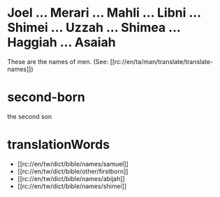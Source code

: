 # Joel ... Merari ... Mahli ... Libni ... Shimei ... Uzzah ... Shimea ... Haggiah ... Asaiah

These are the names of men. (See: [[rc://en/ta/man/translate/translate-names]])

# second-born

the second son

# translationWords

* [[rc://en/tw/dict/bible/names/samuel]]
* [[rc://en/tw/dict/bible/other/firstborn]]
* [[rc://en/tw/dict/bible/names/abijah]]
* [[rc://en/tw/dict/bible/names/shimei]]